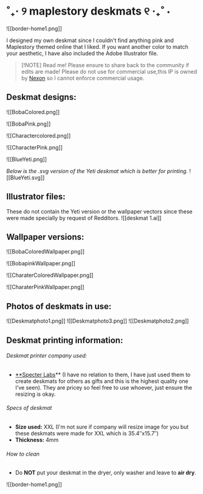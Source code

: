# ˚₊‧ ୨ maplestory deskmats ୧ ‧₊˚ ⋅

![[border-home1.png]]

I designed my own deskmat since I couldn't find anything pink and Maplestory themed online that I liked. If you want another color to match your aesthetic, I have also included the Adobe Illustrator file.

> [!NOTE] Read me!
> Please ensure to share back to the community if edits are made! Please do not use for commercial use,this IP is owned by [Nexon](https://www.nexon.com/main/en) so I cannot enforce commercial usage.

## Deskmat designs:
![[BobaColored.png]]

![[BobaPink.png]]

![[Charactercolored.png]]

![[CharacterPink.png]]

![[BlueYeti.png]]

*Below is the .svg version of the Yeti deskmat which is better for printing.*
![[BlueYeti.svg]] 
## Illustrator files:
These do not contain the Yeti version or the wallpaper vectors since these were made specially by request of Redditors.
![[deskmat 1.ai]]

## Wallpaper versions:
![[BobaColoredWallpaper.png]]

![[BobapinkWallpaper.png]]

![[CharaterColoredWallpaper.png]]

![[CharaterPinkWallpaper.png]]
## Photos of deskmats in use:
![[Deskmatphoto1.png]]
![[Deskmatphoto3.png]]
![[Deskmatphoto2.png]]
## Deskmat printing information:
###### Deskmat printer company used:
- [**Specter Labs](https://specterlabs.co/collections/custom-mousepads/products/xxl-large-custom-mouse-pad)** (I have no relation to them, I have just used them to create deskmats for others as gifts and this is the highest quality one I've seen). They are pricey so feel free to use whoever, just ensure the resizing is okay.
###### Specs of deskmat
- **Size used:** XXL (I'm not sure if company will resize image for you but these deskmats were made for XXL which is 35.4″x15.7″) 
- **Thickness:** 4mm
###### How to clean
- Do **NOT** put your deskmat in the dryer, only washer and leave to **air dry**.

![[border-home1.png]]